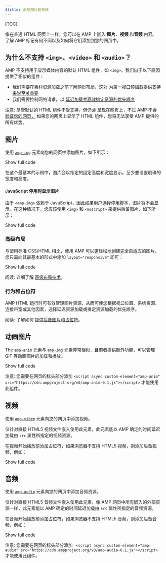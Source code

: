 ```yaml
---
$title: 添加图片和视频
---
```


[TOC]

 像在普通 HTML 网页上一样，您可以在 AMP 上嵌入 **图片**、**视频** 和**音频**
内容。了解 AMP 标记有何不同以及如何将它们添加到您的网页中。

##  为什么不支持 `<img>`、`<video>` 和 `<audio>`？

 AMP 不支持用于显示媒体内容的默认 HTML 组件，如 `<img>`。我们出于以下原因提供了相似的组件：

*  我们需要在素材资源加载之前了解网页布局，这对 [为第一视口预加载提供支持来说至关重要](/zh_cn/learn/about-how/#size-all-resources-statically)
*  我们需要控制网络请求，以 [延迟加载并高效排定资源的优先顺序](/zh_cn/learn/about-how/#prioritize-resource-loading)

注意: 尽管默认的 HTML 组件不受支持，但仍*会*  呈现在网页上，不过 AMP 不会 [验证您的网页，](/zh_cn/docs/fundamentals/validate.html)
如果您的网页上显示了 HTML 组件，您将无法享受 AMP 提供的所有优势。

## 图片

 使用 [`amp-img`](/zh_cn/docs/reference/components/amp-img.html) 元素向您的网页中添加图片，如下所示：

<!--embedded example - fixed size image -->
<div>
<amp-iframe height="174"
            layout="fixed-height"
            sandbox="allow-scripts allow-forms allow-same-origin"
            resizable
            src="https://ampproject-b5f4c.firebaseapp.com/examples/ampimg.fixed.embed.html">
  <div overflow tabindex="0" role="button" aria-label="Show more">Show full code</div>
  <div placeholder></div>
</amp-iframe>
</div>

在这个最基本的示例中，图片会以指定的固定高度和宽度显示。至少要设置明确的宽度和高度。

#### JavaScript 停用时显示图片

 由于 `<amp-img>` 依赖于 JavaScript，因此如果用户选择停用脚本，图片将不会显示。在这种情况下，您应该使用 `<img>` 和 `<noscript>` 来提供后备图片，如下所示：

<!--embedded example - img with noscript -->
<div>
<amp-iframe height="215"
            layout="fixed-height"
            sandbox="allow-scripts allow-forms allow-same-origin"
            resizable
            src="https://ampproject-b5f4c.firebaseapp.com/examples/ampimg.noscript.embed.html">
  <div overflow tabindex="0" role="button" aria-label="Show more">Show full code</div>
  <div placeholder></div>
</amp-iframe>
</div>

### 高级布局

 与使用标准 CSS/HTML 相比，使用 AMP 可以更轻松地创建完全自适应的图片。您只需向其最基本的形式中添加 `layout="responsive"` 即可：

<!--embedded example - basic responsive image -->
<div>
<amp-iframe height="193"
            layout="fixed-height"
            sandbox="allow-scripts allow-forms allow-same-origin"
            resizable
            src="https://ampproject-b5f4c.firebaseapp.com/examples/ampimg.basic.embed.html">
  <div overflow tabindex="0" role="button" aria-label="Show more">Show full code</div>
  <div placeholder></div>
</amp-iframe>
</div>

阅读: 详细了解 [高级布局技术](/zh_cn/docs/design/responsive/control_layout.html)。

### 行为和占位符

AMP HTML 运行时可有效管理图片资源，从而可使您根据视口位置、系统资源、连接带宽或其他因素，选择延迟资源加载或排定资源加载的优先顺序。

阅读: 了解如何 [提供后备图片和占位符](/zh_cn/docs/design/responsive/placeholders.html)。

## 动画图片

 The [`amp-anim`](/zh_cn/docs/reference/components/amp-anim.html) 元素与 `amp-img` 元素非常相似，且前者提供额外功能，可以管理 GIF 等动画图片的加载和播放。

<!--embedded amp-anim basic example -->
<div>
<amp-iframe height="253"
            layout="fixed-height"
            sandbox="allow-scripts allow-forms allow-same-origin"
            resizable
            src="https://ampproject-b5f4c.firebaseapp.com/examples/ampanim.basic.embed.html">
  <div overflow tabindex="0" role="button" aria-label="Show more">Show full code</div>
  <div placeholder></div>
</amp-iframe>
</div>

注意: 您需要在网页的标头部分添加 `<script async custom-element="amp-anim" src="https://cdn.ampproject.org/v0/amp-anim-0.1.js"></script>` 才能使用此组件。

## 视频

 使用 [`amp-video`](/zh_cn/docs/reference/components/amp-video.html) 元素向您的网页中添加视频。

 仅针对直接 HTML5 视频文件嵌入使用此元素。此元素能以 AMP 确定的时间延迟加载由
`src` 属性所指定的视频资源。

在视频开始播放前添加占位符，如果浏览器不支持 HTML5 视频，则添加后备视频，例如：

<!--embedded video example  -->
<div>
<amp-iframe height="234"
            layout="fixed-height"
            sandbox="allow-scripts allow-forms allow-same-origin"
            resizable
            src="https://ampproject-b5f4c.firebaseapp.com/examples/ampvideo.fallback.embed.html">
  <div overflow tabindex="0" role="button" aria-label="Show more">Show full code</div>
  <div placeholder></div>
</amp-iframe>
</div>

## 音频

 使用 [`amp-audio`](/zh_cn/docs/reference/components/amp-audio.html) 元素向您的网页中添加音频资源。

 仅针对直接 HTML5 音频文件嵌入使用此元素。像 AMP 网页中所有嵌入的外部资源一样，此元素能以 AMP 确定的时间延迟加载由
`src` 属性所指定的音频资源。

在音频开始播放前添加占位符，如果浏览器不支持 HTML5 音频，则添加后备音频，例如：

<!--embedded audio example  -->
<div>
<amp-iframe height="314"
            layout="fixed-height"
            sandbox="allow-scripts allow-forms allow-same-origin"
            resizable
            src="https://ampproject-b5f4c.firebaseapp.com/examples/ampaudio.basic.embed.html">
  <div overflow tabindex="0" role="button" aria-label="Show more">Show full code</div>
  <div placeholder></div>
</amp-iframe>
</div>

注意: 您需要在网页的标头部分添加 ` <script async custom-element="amp-audio" src="https://cdn.ampproject.org/v0/amp-audio-0.1.js"></script>` 才能使用此组件。
